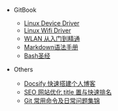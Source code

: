 * GitBook
  * [Linux Device Driver](/gitbooks/linux-device-driver.md)
  * [Linux Wifi Driver](/gitbooks/linux-wifi-driver.md)
  * [WLAN 从入门到精通](/gitbooks/wlan-from-begin-to-master.md)
  * [Markdown语法手册](/gitbooks/markdown-syntax.md)
  * [Bash圣经](/gitbooks/pure-bash-bible.md)

* Others
  * [Docsify 快速搭建个人博客](/others/docsify.md)
  * [SEO 网站优化 title 置与快速排名](/others/seo.md)
  * [Git 常用命令及日常问题集锦](/others/git.md)
